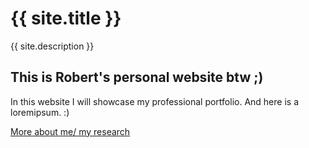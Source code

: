 # {{ site.title }}

{{ site.description }}

## This is Robert's personal website btw ;)

In this website I will showcase my professional portfolio.
And here is a loremipsum. :)

[More about me/ my research](about.md)
